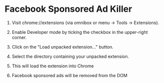 # Facebook Sponsored Ad Killer

1. Visit chrome://extensions (via omnibox or menu -> Tools -> Extensions).

2. Enable Developer mode by ticking the checkbox in the upper-right corner.

3. Click on the "Load unpacked extension..." button.

4. Select the directory containing your unpacked extension.

5. This will load the extension into Chrome

6. Facebook sponsored ads will be removed from the DOM
